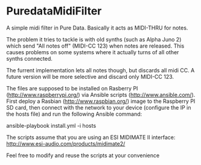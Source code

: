 PuredataMidiFilter
==================

A simple midi filter in Pure Data. Basically it acts as MIDI-THRU for notes.

The problem it tries to tackle is with old synths (such as Alpha Juno 2) which send
"All notes off" (MIDI-CC 123) when notes are released. This causes problems on some
systems where it actually turns of all other synths connected.

The furrent implementation lets all notes though, but discards all midi CC. A future
version will be more selective and discard only MIDI-CC 123. 

The files are supposed to be installed on Rasberry PI (http://www.raspberrypi.org/)
via Ansible scripts (http://www.ansible.com/). First deploy a Rasbian 
(http://www.raspbian.org/) image to the Raspberry PI SD card, then connect with the 
network to your device (configure the IP in the hosts file) and run the following 
Ansible command:

ansible-playbook install.yml  -i hosts

The scripts assume that you are using an ESI MIDIMATE II interface:
http://www.esi-audio.com/products/midimate2/

Feel free to modify and reuse the scripts at your convenience

